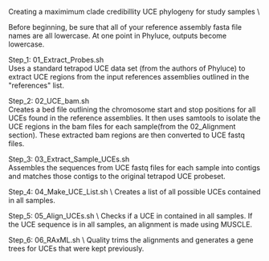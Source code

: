 Creating a maximimum clade credibillity UCE phylogeny for study samples \ 

Before beginning, be sure that all of your reference assembly fasta file names are all lowercase. 
At one point in Phyluce, outputs become lowercase. 

Step_1: 01_Extract_Probes.sh \
Uses a standard tetrapod UCE data set (from the authors of Phyluce) to extract UCE regions 
from the input references assemblies outlined in the "references" list. 

Step_2: 02_UCE_bam.sh \
Creates a bed file outlining the chromosome start and stop positions for all UCEs found in 
the reference assemblies. It then uses samtools to isolate the UCE regions in the bam files for 
each sample(from the 02_Alignment section). These extracted bam regions are then converted to 
UCE fastq files. 

Step_3: 03_Extract_Sample_UCEs.sh \
Assembles the sequences from UCE fastq files for each sample into contigs and matches those 
contigs to the original tetrapod UCE probeset. 

Step_4: 04_Make_UCE_List.sh \ 
Creates a list of all possible UCEs contained in all samples. 

Step_5: 05_Align_UCEs.sh \ 
Checks if a UCE in contained in all samples. If the UCE sequence is in all samples, an alignment 
is made using MUSCLE. 

Step_6: 06_RAxML.sh \ 
Quality trims the alignments and generates a gene trees for UCEs that were kept previously.   
